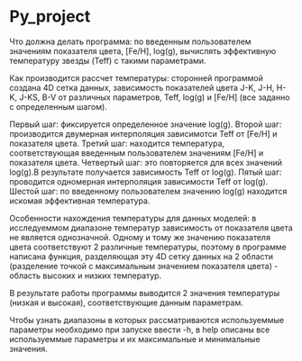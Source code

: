 # Py_project

Что должна делать программа: по введенным пользователем значениям показателя цвета, [Fe/H], log(g), вычислять эффективную температуру звезды (Teff) с такими параметрами.

Как производится рассчет температуры: сторонней программой создана 4D сетка данных, зависимость показателей цвета J-K, J-H, H-K, J-KS, B-V от различных параметров, Teff, log(g) и [Fe/H] (все заданно с определенным шагом). 

Первый шаг:    фиксируется определенное значение log(g).
Второй шаг:    производится двумерная интерполяция зависимотси Teff от [Fe/H] и показателя цвета. 
Третий шаг:    находится температура, соответствующая введенным пользователем значениям [Fe/H] и показателя цвета. 
Четвертый шаг: это повторяется для всех значений log(g).В результате получается зависимость Teff от log(g).
Пятый шаг:     проводится одномерная интерполяция зависимости Teff от log(g).
Шестой шаг:     по введенному пользователем значению log(g) находится искомая эффективная температура.

Особенности нахождения температуры для данных моделей: в исследуеммом диапазоне температур зависимость от показателя цвета не является однозначной. Одному и тому же значению показателя цвета соответствуют 2 различные температуры, поэтому в программе написана функция, разделяющая эту 4D сетку данных на 2 области (разделение точкой с максимальным значением показателя цвета) - область высоких и низких температур.

В результате работы программы выводится 2 значения температуры (низкая и высокая), соответствующие данным параметрам.

Чтобы узнать диапазоны в которых рассматриваются используеммые параметры необходимо при запуске ввести -h, в help описаны все используеммые параметры и их максимальные и минимальные значения.
